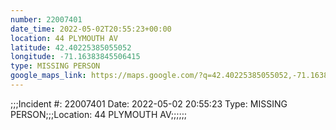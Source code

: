 ```yaml
---
number: 22007401
date_time: 2022-05-02T20:55:23+00:00
location: 44 PLYMOUTH AV
latitude: 42.40225385055052
longitude: -71.16383845506415
type: MISSING PERSON
google_maps_link: https://maps.google.com/?q=42.40225385055052,-71.16383845506415
---
```


;;;Incident #: 22007401   Date: 2022-05-02 20:55:23    Type: MISSING PERSON;;;Location: 44 PLYMOUTH AV;;;;;;
